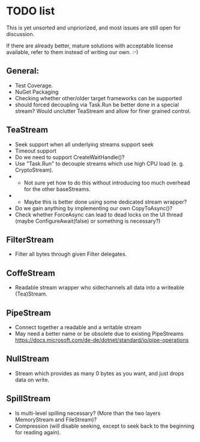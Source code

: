 # TODO list

This is yet unsorted and unpriorized, and most issues are still open for discussion.

If there are already better, mature solutions with acceptable license available, refer to them instead of writing our own. :-)

## General:
- Test Coverage.
- NuGet Packaging
- Checking whether other/older target frameworks can be supported
- should forced decoupling via Task.Run be better done in a special stream? Would unclutter TeaStream and allow for finer grained control.

## TeaStream
- Seek support when all underlying streams support seek
- Timeout support
- Do we need to support CreateWaitHandle()?
- Use "Task.Run" to decouple streams which use high CPU load (e. g. CryptoStream).
- - Not sure yet how to do this without introducing too much overhead for the other baseStreams.
- - Maybe this is better done using some dedicated stream wrapper?
- Do we gain anything by implementing our own CopyToAsync()?
- Check whether ForceAsync can lead to dead locks on the UI thread (maybe ConfigureAwait(false) or something is necessary?)

## FilterStream
- Filter all bytes through given Filter delegates.

## CoffeStream
- Readable stream wrapper who sidechannels all data into a writeable (Tea)Stream.

## PipeStream
- Connect together a readable and a writable stream
- May need a better name or be obsolete due to existing PipeStreams https://docs.microsoft.com/de-de/dotnet/standard/io/pipe-operations

## NullStream
- Stream which provides as many 0 bytes as you want, and just drops data on write.

## SpillStream
- Is multi-level spilling necessary? (More than the two layers MemoryStream and FileStream)?
- Compression (will disable seeking, except to seek back to the beginning for reading again).